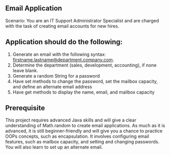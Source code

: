 Email Application
-------------------
Scenario: You are an IT Support Administrator Specialist and are 
charged with the task of creating email accounts for new hires.


Application should do the following:
-------------------------------------

1)  Generate an email with the following syntax: firstname.lastname@department.company.com.
2)  Determine the department (sales, development, accounting), if none leave blank.
3)  Generate a random String for a password
4)  Have set methods to change the password, set the mailbox capacity, and define an alternate email address
5)  Have get methods to display the name, email, and mailbox capacity


Prerequisite
------------
This project requires advanced Java skills and will give a clear understanding of Math.random to create email applications.
As much as it is advanced, it is still beginner-friendly and will give you a chance to practice OOPs concepts, such as encapsulation.
It involves configuring email features, such as mailbox capacity, and setting and changing passwords. You will also learn to set up an alternate email.
